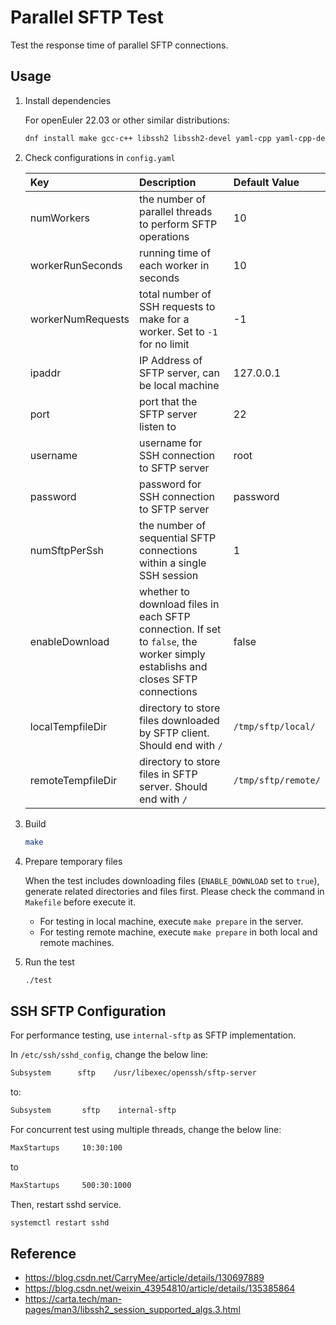 # Parallel SFTP Test

Test the response time of parallel SFTP connections.

## Usage

1. Install dependencies

    For openEuler 22.03 or other similar distributions:

    ```bash
    dnf install make gcc-c++ libssh2 libssh2-devel yaml-cpp yaml-cpp-devel
    ```

2. Check configurations in `config.yaml`

    |Key|Description|Default Value|
    |:---|:---|:---|
    |numWorkers|the number of parallel threads to perform SFTP operations|10|
    |workerRunSeconds|running time of each worker in seconds|10|
    |workerNumRequests|total number of SSH requests to make for a worker. Set to `-1` for no limit|-1|
    |ipaddr|IP Address of SFTP server, can be local machine|127.0.0.1|
    |port|port that the SFTP server listen to|22|
    |username|username for SSH connection to SFTP server|root|
    |password|password for SSH connection to SFTP server|password|
    |numSftpPerSsh|the number of sequential SFTP connections within a single SSH session|1|
    |enableDownload|whether to download files in each SFTP connection. If set to `false`, the worker simply establishs and closes SFTP connections|false|
    |localTempfileDir|directory to store files downloaded by SFTP client. Should end with `/`|`/tmp/sftp/local/`|
    |remoteTempfileDir|directory to store files in SFTP server. Should end with `/`|`/tmp/sftp/remote/`|

3. Build

    ```bash
    make
    ```

4. Prepare temporary files

    When the test includes downloading files (`ENABLE_DOWNLOAD` set to `true`), generate related directories and files first. Please check the command in `Makefile` before execute it.

    - For testing in local machine, execute `make prepare` in the server.
    - For testing remote machine, execute `make prepare` in both local and remote machines.

4. Run the test

    ```bash
    ./test
    ```

## SSH SFTP Configuration

For performance testing, use `internal-sftp` as SFTP implementation.

In `/etc/ssh/sshd_config`, change the below line:

```bash
Subsystem      sftp    /usr/libexec/openssh/sftp-server
```

to:

```bash
Subsystem       sftp    internal-sftp
```

For concurrent test using multiple threads, change the below line:

```bash
MaxStartups     10:30:100
```

to

```bash
MaxStartups     500:30:1000
```

Then, restart sshd service.

```bash
systemctl restart sshd
```

## Reference

- https://blog.csdn.net/CarryMee/article/details/130697889
- https://blog.csdn.net/weixin_43954810/article/details/135385864
- https://carta.tech/man-pages/man3/libssh2_session_supported_algs.3.html
